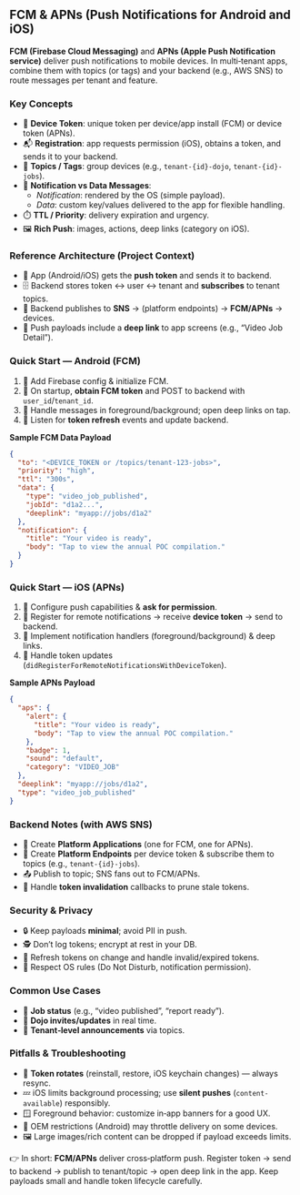 ## FCM & APNs (Push Notifications for Android and iOS)

**FCM (Firebase Cloud Messaging)** and **APNs (Apple Push Notification service)** deliver push notifications to mobile devices. In multi‑tenant apps, combine them with topics (or tags) and your backend (e.g., AWS SNS) to route messages per tenant and feature.

### Key Concepts
- 🔑 **Device Token**: unique token per device/app install (FCM) or device token (APNs).
- 📬 **Registration**: app requests permission (iOS), obtains a token, and sends it to your backend.
- 🧵 **Topics / Tags**: group devices (e.g., `tenant-{id}-dojo`, `tenant-{id}-jobs`).
- 📨 **Notification vs Data Messages**:
  - *Notification*: rendered by the OS (simple payload).  
  - *Data*: custom key/values delivered to the app for flexible handling.
- ⏱️ **TTL / Priority**: delivery expiration and urgency.  
- 🖼️ **Rich Push**: images, actions, deep links (category on iOS).

### Reference Architecture (Project Context)
- 📲 App (Android/iOS) gets the **push token** and sends it to backend.  
- 🗄️ Backend stores token ↔ user ↔ tenant and **subscribes** to tenant topics.  
- 📨 Backend publishes to **SNS** → (platform endpoints) → **FCM/APNs** → devices.  
- 🔗 Push payloads include a **deep link** to app screens (e.g., “Video Job Detail”).

### Quick Start — Android (FCM)
1. 🔧 Add Firebase config & initialize FCM.  
2. 🪪 On startup, **obtain FCM token** and POST to backend with `user_id`/`tenant_id`.  
3. 🧭 Handle messages in foreground/background; open deep links on tap.  
4. 🔁 Listen for **token refresh** events and update backend.

**Sample FCM Data Payload**
```json
{
  "to": "<DEVICE_TOKEN or /topics/tenant-123-jobs>",
  "priority": "high",
  "ttl": "300s",
  "data": {
    "type": "video_job_published",
    "jobId": "d1a2...",
    "deeplink": "myapp://jobs/d1a2"
  },
  "notification": {
    "title": "Your video is ready",
    "body": "Tap to view the annual POC compilation."
  }
}
```

### Quick Start — iOS (APNs)
1. 🔑 Configure push capabilities & **ask for permission**.  
2. 📮 Register for remote notifications → receive **device token** → send to backend.  
3. 🧭 Implement notification handlers (foreground/background) & deep links.  
4. 🔁 Handle token updates (`didRegisterForRemoteNotificationsWithDeviceToken`).

**Sample APNs Payload**
```json
{
  "aps": {
    "alert": {
      "title": "Your video is ready",
      "body": "Tap to view the annual POC compilation."
    },
    "badge": 1,
    "sound": "default",
    "category": "VIDEO_JOB"
  },
  "deeplink": "myapp://jobs/d1a2",
  "type": "video_job_published"
}
```

### Backend Notes (with AWS SNS)
- 🧩 Create **Platform Applications** (one for FCM, one for APNs).  
- 🔗 Create **Platform Endpoints** per device token & subscribe them to topics (e.g., `tenant-{id}-jobs`).  
- 📤 Publish to topic; SNS fans out to FCM/APNs.  
- 🧹 Handle **token invalidation** callbacks to prune stale tokens.

### Security & Privacy
- 🔒 Keep payloads **minimal**; avoid PII in push.  
- 🕵️ Don’t log tokens; encrypt at rest in your DB.  
- 🔁 Refresh tokens on change and handle invalid/expired tokens.  
- 📵 Respect OS rules (Do Not Disturb, notification permission).

### Common Use Cases
- 🧪 **Job status** (e.g., “video published”, “report ready”).  
- 👥 **Dojo invites/updates** in real time.  
- 📣 **Tenant‑level announcements** via topics.  

### Pitfalls & Troubleshooting
- 🔁 **Token rotates** (reinstall, restore, iOS keychain changes) — always resync.  
- 💤 iOS limits background processing; use **silent pushes** (`content-available`) responsibly.  
- 🪟 Foreground behavior: customize in‑app banners for a good UX.  
- 🛑 OEM restrictions (Android) may throttle delivery on some devices.  
- 🖼️ Large images/rich content can be dropped if payload exceeds limits.





👉 In short: **FCM/APNs** deliver cross‑platform push. Register token → send to backend → publish to tenant/topic → open deep link in the app. Keep payloads small and handle token lifecycle carefully.